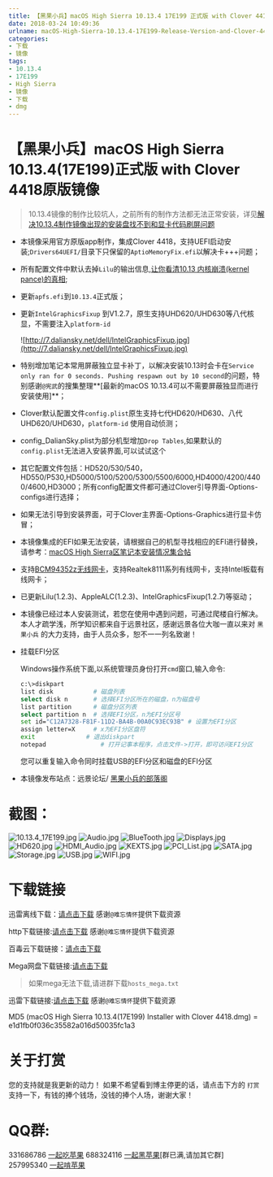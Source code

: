 ```yaml
---
title: 【黑果小兵】macOS High Sierra 10.13.4 17E199 正式版 with Clover 4418原版镜像
date: 2018-03-24 10:49:36
urlname: macOS-High-Sierra-10.13.4-17E199-Release-Version-and-Clover-4418-Original-Image
categories:
- 下载
- 镜像
tags:
- 10.13.4
- 17E199
- High Sierra
- 镜像
- 下载
- dmg
---
```


# 【黑果小兵】macOS High Sierra 10.13.4(17E199)正式版 with Clover 4418原版镜像

> 10.13.4镜像的制作比较坑人，之前所有的制作方法都无法正常安装，详见[解决10.13.4制作镜像出现的安装盘找不到和显卡代码刷屏问题](http://bbs.pcbeta.com/viewthread-1780071-1-1.html)

- 本镜像采用官方原版app制作，集成Clover 4418，支持UEFI启动安装;`Drivers64UEFI/`目录下只保留的`AptioMemoryFix.efi`以解决卡+++问题；

- 所有配置文件中默认去掉`Lilu`的输出信息,[让你看清10.13 内核崩溃(kernel pance)的真相](https://blog.daliansky.net/macOS-10.13-installation-of-common-problems-and-solutions.html);

- 更新`apfs.efi`到`10.13.4`正式版；

- 更新`IntelGraphicsFixup` 到V1.2.7，原生支持UHD620/UHD630等八代核显，不需要注入`platform-id`

  ![http://7.daliansky.net/dell/IntelGraphicsFixup.jpg](http://7.daliansky.net/dell/IntelGraphicsFixup.jpg)

- 特别增加笔记本常用屏蔽独立显卡补丁，以解决安装10.13时会卡在`Service only ran for 0 seconds. Pushing respawn out by 10 second`的问题，特别感谢` @宪武 `的搜集整理**[最新的macOS 10.13.4可以不需要屏蔽独显而进行安装使用]**；

- Clover默认配置文件`config.plist`原生支持七代HD620/HD630、八代UHD620/UHD630，`platform-id` 使用自动侦测；

- config_DalianSky.plist为部分机型增加`Drop Tables`,如果默认的`config.plist`无法进入安装界面,可以试试这个

- 其它配置文件包括：HD520/530/540，HD550/P530,HD5000/5100/5200/5300/5500/6000,HD4000/4200/4400/4600,HD3000；所有config配置文件都可通过Clover引导界面-Options-configs进行选择；

- 如果无法引导到安装界面，可于Clover主界面-Options-Graphics进行显卡仿冒；

- 本镜像集成的EFI如果无法安装，请根据自己的机型寻找相应的EFI进行替换，请参考：[macOS High Sierra区笔记本安装情况集合帖](http://bbs.pcbeta.com/viewthread-1753483-1-1.html)

- 支持[BCM94352z无线网卡](https://blog.daliansky.net/Broadcom-BCM94352z-DW1560-drive-new-posture.html#more)，支持Realtek8111系列有线网卡，支持Intel板载有线网卡；

- 已更新Lilu(1.2.3)、AppleALC(1.2.3)、IntelGraphicsFixup(1.2.7)等驱动；

- 本镜像已经过本人安装测试，若您在使用中遇到问题，可通过爬楼自行解决。本人才疏学浅，所学知识都来自于远景社区，感谢远景各位大咖一直以来对 `黑果小兵` 的大力支持，由于人员众多，恕不一一列名致谢！

- 挂载EFI分区

  Windows操作系统下面,以系统管理员身份打开`cmd`窗口,输入命令:

  ```sh
  c:\>diskpart
  list disk           # 磁盘列表
  select disk n       # 选择EFI分区所在的磁盘，n为磁盘号
  list partition      # 磁盘分区列表
  select partition n  # 选择EFI分区，n为EFI分区号
  set id="C12A7328-F81F-11D2-BA4B-00A0C93EC93B"	# 设置为EFI分区
  assign letter=X     # x为EFI分区盘符
  exit				# 退出diskpart
  notepad				# 打开记事本程序，点击文件->打开，即可访问EFI分区
  ```

  您可以重复输入命令同时挂载USB的EFI分区和磁盘的EFI分区

- 本镜像发布站点：远景论坛/ [黑果小兵的部落阁](https://blog.daliansky.net)

# 截图：

![10.13.4_17E199.jpg](http://7.daliansky.net/10.13.4/10.13.4_17E199.jpg)
![Audio.jpg](http://7.daliansky.net/10.13.4/Audio.jpg)
![BlueTooth.jpg](http://7.daliansky.net/10.13.4/BlueTooth.jpg)
![Displays.jpg](http://7.daliansky.net/10.13.4/Displays.jpg)
![HD620.jpg](http://7.daliansky.net/10.13.4/HD620.jpg)
![HDMI_Audio.jpg](http://7.daliansky.net/10.13.4/HDMI_Audio.jpg)
![KEXTS.jpg](http://7.daliansky.net/10.13.4/KEXTS.jpg)
![PCI_List.jpg](http://7.daliansky.net/10.13.4/PCI_List.jpg)
![SATA.jpg](http://7.daliansky.net/10.13.4/SATA.jpg)
![Storage.jpg](http://7.daliansky.net/10.13.4/Storage.jpg)
![USB.jpg](http://7.daliansky.net/10.13.4/USB.jpg)
![WIFI.jpg](http://7.daliansky.net/10.13.4/WIFI.jpg)

# 下载链接

迅雷离线下载：[请点击下载](https://mirrors.dtops.cc/iso/MacOS/daliansky_macos/macOS%20High%20Sierra%2010.13.4%2817E199%29%20Installer%20with%20Clover%204418.dmg) 感谢`@难忘情怀`提供下载资源

http下载链接:[请点击下载](https://mirrors.dtops.cc/iso/MacOS/daliansky_macos/) 感谢`@难忘情怀`提供下载资源

百毒云下载链接：[请点击下载](https://pan.baidu.com/s/1UbqIbltVRDAAY7zQPIHtrw)

Mega网盘下载链接:[请点击下载](https://mega.nz/#!B5kxmZgb!yP3SDWns61V82WHElF7hJvxvapGjNkhZJmfWCbBBSBk)

> 如果mega无法下载,请进群下载`hosts_mega.txt`

迅雷下载链接:[请点击下载](https://mirrors.dtops.cc/iso/MAC%20OS/黑果小兵/) 感谢`@难忘情怀`提供下载资源

MD5 (macOS High Sierra 10.13.4(17E199) Installer with Clover 4418.dmg) = e1d1fb0f036c35582a016d50035fc1a3

# 关于打赏

您的支持就是我更新的动力！
如果不希望看到博主停更的话，请点击下方的 `打赏` 支持一下，有钱的捧个钱场，没钱的捧个人场，谢谢大家！

# QQ群:

331686786 [一起吃苹果](http://shang.qq.com/wpa/qunwpa?idkey=db511a29e856f37cbb871108ffa77a6e79dde47e491b8f2c8d8fe4d3c310de91)
688324116 [一起黑苹果](https://shang.qq.com/wpa/qunwpa?idkey=6bf69a6f4b983dce94ab42e439f02195dfd19a1601522c10ad41f4df97e0da82)[群已满,请加其它群]
257995340 [一起啃苹果](http://shang.qq.com/wpa/qunwpa?idkey=8a63c51acb2bb80184d788b9f419ffcc33aa1ed2080132c82173a3d881625be8)

